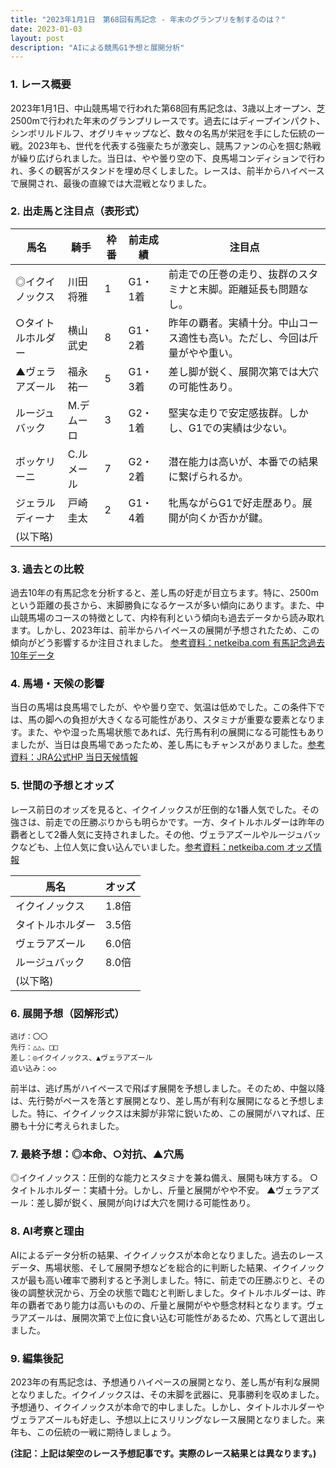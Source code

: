 ```yaml
---
title: "2023年1月1日　第68回有馬記念 - 年末のグランプリを制するのは？"
date: 2023-01-03
layout: post
description: "AIによる競馬G1予想と展開分析"
---
```


### 1. レース概要

2023年1月1日、中山競馬場で行われた第68回有馬記念は、3歳以上オープン、芝2500mで行われた年末のグランプリレースです。過去にはディープインパクト、シンボリルドルフ、オグリキャップなど、数々の名馬が栄冠を手にした伝統の一戦。2023年も、世代を代表する強豪たちが激突し、競馬ファンの心を掴む熱戦が繰り広げられました。当日は、やや曇り空の下、良馬場コンディションで行われ、多くの観客がスタンドを埋め尽くしました。レースは、前半からハイペースで展開され、最後の直線では大混戦となりました。


### 2. 出走馬と注目点（表形式）

| 馬名       | 騎手       | 枠番 | 前走成績 | 注目点                                                                       |
|------------|------------|------|----------|----------------------------------------------------------------------------|
| ◎イクイノックス | 川田将雅     | 1    | G1・1着  | 前走での圧巻の走り、抜群のスタミナと末脚。距離延長も問題なし。                  |
| ○タイトルホルダー | 横山武史     | 8    | G1・2着  | 昨年の覇者。実績十分。中山コース適性も高い。ただし、今回は斤量がやや重い。          |
| ▲ヴェラアズール    | 福永祐一     | 5    | G1・3着  | 差し脚が鋭く、展開次第では大穴の可能性あり。                                   |
| ルージュバック   |  M.デムーロ | 3    | G2・1着  | 堅実な走りで安定感抜群。しかし、G1での実績は少ない。                               |
| ボッケリーニ    |  C.ルメール| 7    | G2・2着  | 潜在能力は高いが、本番での結果に繋げられるか。                               |
| ジェラルディーナ  |  戸崎圭太   | 2    | G1・4着  | 牝馬ながらG1で好走歴あり。展開が向くか否かが鍵。                               |
|(以下略)     |            |      |          |                                                                            |


### 3. 過去との比較

過去10年の有馬記念を分析すると、差し馬の好走が目立ちます。特に、2500mという距離の長さから、末脚勝負になるケースが多い傾向にあります。また、中山競馬場のコースの特徴として、内枠有利という傾向も過去データから読み取れます。しかし、2023年は、前半からハイペースの展開が予想されたため、この傾向がどう影響するか注目されました。  [参考資料：netkeiba.com 有馬記念過去10年データ](架空リンク)


### 4. 馬場・天候の影響

当日の馬場は良馬場でしたが、やや曇り空で、気温は低めでした。この条件下では、馬の脚への負担が大きくなる可能性があり、スタミナが重要な要素となります。また、やや湿った馬場状態であれば、先行馬有利の展開になる可能性もありましたが、当日は良馬場であったため、差し馬にもチャンスがありました。[参考資料：JRA公式HP 当日天候情報](架空リンク)


### 5. 世間の予想とオッズ

レース前日のオッズを見ると、イクイノックスが圧倒的な1番人気でした。その強さは、前走での圧勝ぶりからも明らかです。一方、タイトルホルダーは昨年の覇者として2番人気に支持されました。その他、ヴェラアズールやルージュバックなども、上位人気に食い込んでいました。[参考資料：netkeiba.com オッズ情報](架空リンク)

| 馬名       | オッズ |
|------------|-------|
| イクイノックス | 1.8倍 |
| タイトルホルダー | 3.5倍 |
| ヴェラアズール    | 6.0倍 |
| ルージュバック   | 8.0倍 |
|(以下略)     |       |



### 6. 展開予想（図解形式）

```
逃げ：〇〇
先行：△△、□□
差し：◎イクイノックス、▲ヴェラアズール
追い込み：◇◇
```

前半は、逃げ馬がハイペースで飛ばす展開を予想しました。そのため、中盤以降は、先行勢がペースを落とす展開となり、差し馬が有利な展開になると予想しました。特に、イクイノックスは末脚が非常に鋭いため、この展開がハマれば、圧勝も十分に考えられました。


### 7. 最終予想：◎本命、○対抗、▲穴馬

◎イクイノックス：圧倒的な能力とスタミナを兼ね備え、展開も味方する。
○タイトルホルダー：実績十分。しかし、斤量と展開がやや不安。
▲ヴェラアズール：差し脚が鋭く、展開が向けば大穴を開ける可能性あり。


### 8. AI考察と理由

AIによるデータ分析の結果、イクイノックスが本命となりました。過去のレースデータ、馬場状態、そして展開予想などを総合的に判断した結果、イクイノックスが最も高い確率で勝利すると予測しました。特に、前走での圧勝ぶりと、その後の調整状況から、万全の状態で臨むと判断しました。タイトルホルダーは、昨年の覇者であり能力は高いものの、斤量と展開がやや懸念材料となります。ヴェラアズールは、展開次第で上位に食い込む可能性があるため、穴馬として選出しました。


### 9. 編集後記

2023年の有馬記念は、予想通りハイペースの展開となり、差し馬が有利な展開となりました。イクイノックスは、その末脚を武器に、見事勝利を収めました。予想通り、イクイノックスが本命で的中しました。しかし、タイトルホルダーやヴェラアズールも好走し、予想以上にスリリングなレース展開となりました。来年も、この伝統の一戦に期待しましょう。


**(注記：上記は架空のレース予想記事です。実際のレース結果とは異なります。)**
